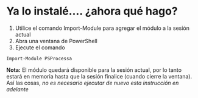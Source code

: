 # Ya lo instalé…. ¿ahora qué hago?

1. Utilice el comando Import-Module para agregar el módulo a la sesión actual
2. Abra una ventana de PowerShell
3. Ejecute el comando

```
Import-Module PSProcessa
```

**Nota:**
El módulo quedará disponible para la sesión actual, por lo tanto estará en memoria hasta que la sesión finalice (cuando cierre la ventana). Así las cosas, _no es necesario ejecutar de nuevo esta instrucción en adelante_
